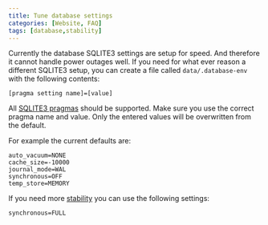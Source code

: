 ```yaml
---
title: Tune database settings
categories: [Website, FAQ]
tags: [database,stability]
---
```

Currently the database SQLITE3 settings are setup for speed. And therefore it cannot handle power outages well. If you need for what ever reason a different SQLITE3 setup, you can create a file called `data/.database-env` with the following contents:

```
[pragma setting name]=[value]
```

All [SQLITE3 pragmas](https://www.sqlite.org/pragma.html) should be supported. Make sure you use the correct pragma name and value. Only the entered values will be overwritten from the default.

For example the current defaults are:

```console
auto_vacuum=NONE
cache_size=-10000
journal_mode=WAL
synchronous=OFF
temp_store=MEMORY
```

If you need more [stability](https://www.sqlite.org/howtocorrupt.html) you can use the following settings:

```console
synchronous=FULL
```